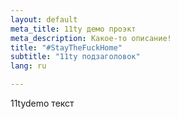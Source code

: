 ```yaml
---
layout: default
meta_title: 11ty демо проэкт
meta_description: Какое-то описание!
title: "#StayTheFuckHome"
subtitle: "11ty подзаголовок"
lang: ru

---
```

11tydemo текст
